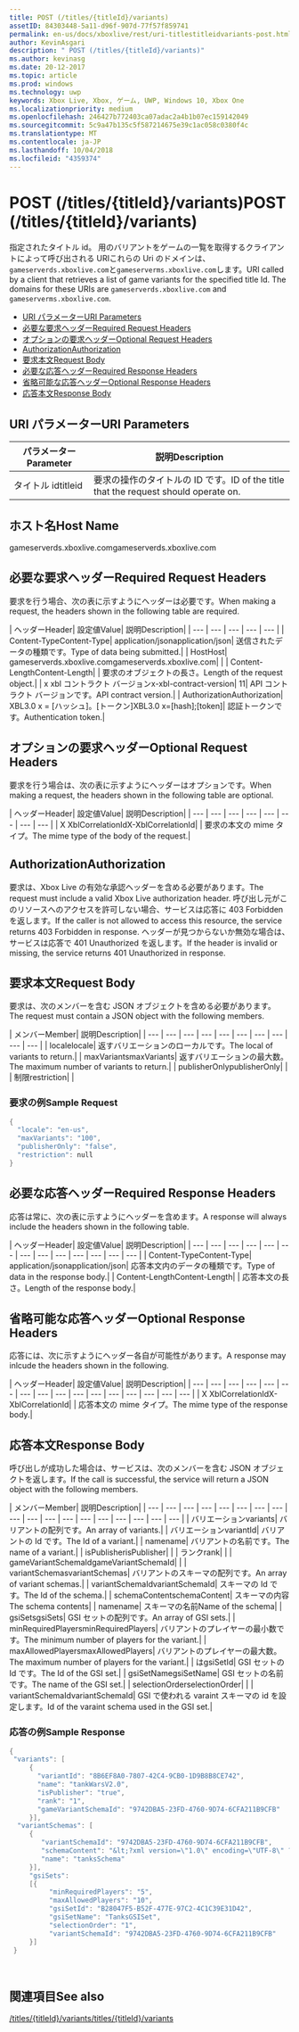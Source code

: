 ```yaml
---
title: POST (/titles/{titleId}/variants)
assetID: 84303448-5a11-d96f-907d-77f57f859741
permalink: en-us/docs/xboxlive/rest/uri-titlestitleidvariants-post.html
author: KevinAsgari
description: " POST (/titles/{titleId}/variants)"
ms.author: kevinasg
ms.date: 20-12-2017
ms.topic: article
ms.prod: windows
ms.technology: uwp
keywords: Xbox Live, Xbox, ゲーム, UWP, Windows 10, Xbox One
ms.localizationpriority: medium
ms.openlocfilehash: 246427b772403ca07adac2a4b1b07ec159142049
ms.sourcegitcommit: 5c9a47b135c5f587214675e39c1ac058c0380f4c
ms.translationtype: MT
ms.contentlocale: ja-JP
ms.lasthandoff: 10/04/2018
ms.locfileid: "4359374"
---
```

# <a name="post-titlestitleidvariants"></a><span data-ttu-id="0850d-104">POST (/titles/{titleId}/variants)</span><span class="sxs-lookup"><span data-stu-id="0850d-104">POST (/titles/{titleId}/variants)</span></span>
<span data-ttu-id="0850d-105">指定されたタイトル id。 用のバリアントをゲームの一覧を取得するクライアントによって呼び出される URIこれらの Uri のドメインは、`gameserverds.xboxlive.com`と`gameserverms.xboxlive.com`します。</span><span class="sxs-lookup"><span data-stu-id="0850d-105">URI called by a client that retrieves a list of game variants for the specified title Id. The domains for these URIs are `gameserverds.xboxlive.com` and `gameserverms.xboxlive.com`.</span></span>
 
  * [<span data-ttu-id="0850d-106">URI パラメーター</span><span class="sxs-lookup"><span data-stu-id="0850d-106">URI Parameters</span></span>](#ID4EZ)
  * [<span data-ttu-id="0850d-107">必要な要求ヘッダー</span><span class="sxs-lookup"><span data-stu-id="0850d-107">Required Request Headers</span></span>](#ID4EIB)
  * [<span data-ttu-id="0850d-108">オプションの要求ヘッダー</span><span class="sxs-lookup"><span data-stu-id="0850d-108">Optional Request Headers</span></span>](#ID4EED)
  * [<span data-ttu-id="0850d-109">Authorization</span><span class="sxs-lookup"><span data-stu-id="0850d-109">Authorization</span></span>](#ID4E3D)
  * [<span data-ttu-id="0850d-110">要求本文</span><span class="sxs-lookup"><span data-stu-id="0850d-110">Request Body</span></span>](#ID4EEE)
  * [<span data-ttu-id="0850d-111">必要な応答ヘッダー</span><span class="sxs-lookup"><span data-stu-id="0850d-111">Required Response Headers</span></span>](#ID4ELF)
  * [<span data-ttu-id="0850d-112">省略可能な応答ヘッダー</span><span class="sxs-lookup"><span data-stu-id="0850d-112">Optional Response Headers</span></span>](#ID4EMG)
  * [<span data-ttu-id="0850d-113">応答本文</span><span class="sxs-lookup"><span data-stu-id="0850d-113">Response Body</span></span>](#ID4EEH)
 
<a id="ID4EZ"></a>

 
## <a name="uri-parameters"></a><span data-ttu-id="0850d-114">URI パラメーター</span><span class="sxs-lookup"><span data-stu-id="0850d-114">URI Parameters</span></span>
 
| <span data-ttu-id="0850d-115">パラメーター</span><span class="sxs-lookup"><span data-stu-id="0850d-115">Parameter</span></span>| <span data-ttu-id="0850d-116">説明</span><span class="sxs-lookup"><span data-stu-id="0850d-116">Description</span></span>| 
| --- | --- | 
| <span data-ttu-id="0850d-117">タイトル id</span><span class="sxs-lookup"><span data-stu-id="0850d-117">titleid</span></span>| <span data-ttu-id="0850d-118">要求の操作のタイトルの ID です。</span><span class="sxs-lookup"><span data-stu-id="0850d-118">ID of the title that the request should operate on.</span></span>| 
  
<a id="ID5EG"></a>

 
## <a name="host-name"></a><span data-ttu-id="0850d-119">ホスト名</span><span class="sxs-lookup"><span data-stu-id="0850d-119">Host Name</span></span>

<span data-ttu-id="0850d-120">gameserverds.xboxlive.com</span><span class="sxs-lookup"><span data-stu-id="0850d-120">gameserverds.xboxlive.com</span></span>
 
<a id="ID4EIB"></a>

 
## <a name="required-request-headers"></a><span data-ttu-id="0850d-121">必要な要求ヘッダー</span><span class="sxs-lookup"><span data-stu-id="0850d-121">Required Request Headers</span></span>
 
<span data-ttu-id="0850d-122">要求を行う場合、次の表に示すようにヘッダーは必要です。</span><span class="sxs-lookup"><span data-stu-id="0850d-122">When making a request, the headers shown in the following table are required.</span></span>
 
| <span data-ttu-id="0850d-123">ヘッダー</span><span class="sxs-lookup"><span data-stu-id="0850d-123">Header</span></span>| <span data-ttu-id="0850d-124">設定値</span><span class="sxs-lookup"><span data-stu-id="0850d-124">Value</span></span>| <span data-ttu-id="0850d-125">説明</span><span class="sxs-lookup"><span data-stu-id="0850d-125">Description</span></span>| 
| --- | --- | --- | --- | --- | 
| <span data-ttu-id="0850d-126">Content-Type</span><span class="sxs-lookup"><span data-stu-id="0850d-126">Content-Type</span></span>| <span data-ttu-id="0850d-127">application/json</span><span class="sxs-lookup"><span data-stu-id="0850d-127">application/json</span></span>| <span data-ttu-id="0850d-128">送信されたデータの種類です。</span><span class="sxs-lookup"><span data-stu-id="0850d-128">Type of data being submitted.</span></span>| 
| <span data-ttu-id="0850d-129">Host</span><span class="sxs-lookup"><span data-stu-id="0850d-129">Host</span></span>| <span data-ttu-id="0850d-130">gameserverds.xboxlive.com</span><span class="sxs-lookup"><span data-stu-id="0850d-130">gameserverds.xboxlive.com</span></span>|  | 
| <span data-ttu-id="0850d-131">Content-Length</span><span class="sxs-lookup"><span data-stu-id="0850d-131">Content-Length</span></span>|  | <span data-ttu-id="0850d-132">要求のオブジェクトの長さ。</span><span class="sxs-lookup"><span data-stu-id="0850d-132">Length of the request object.</span></span>| 
| <span data-ttu-id="0850d-133">x xbl コントラクト バージョン</span><span class="sxs-lookup"><span data-stu-id="0850d-133">x-xbl-contract-version</span></span>| <span data-ttu-id="0850d-134">1</span><span class="sxs-lookup"><span data-stu-id="0850d-134">1</span></span>| <span data-ttu-id="0850d-135">API コントラクト バージョンです。</span><span class="sxs-lookup"><span data-stu-id="0850d-135">API contract version.</span></span>| 
| <span data-ttu-id="0850d-136">Authorization</span><span class="sxs-lookup"><span data-stu-id="0850d-136">Authorization</span></span>| <span data-ttu-id="0850d-137">XBL3.0 x = [ハッシュ]。[トークン]</span><span class="sxs-lookup"><span data-stu-id="0850d-137">XBL3.0 x=[hash];[token]</span></span>| <span data-ttu-id="0850d-138">認証トークンです。</span><span class="sxs-lookup"><span data-stu-id="0850d-138">Authentication token.</span></span>| 
  
<a id="ID4EED"></a>

 
## <a name="optional-request-headers"></a><span data-ttu-id="0850d-139">オプションの要求ヘッダー</span><span class="sxs-lookup"><span data-stu-id="0850d-139">Optional Request Headers</span></span>
 
<span data-ttu-id="0850d-140">要求を行う場合は、次の表に示すようにヘッダーはオプションです。</span><span class="sxs-lookup"><span data-stu-id="0850d-140">When making a request, the headers shown in the following table are optional.</span></span>
 
| <span data-ttu-id="0850d-141">ヘッダー</span><span class="sxs-lookup"><span data-stu-id="0850d-141">Header</span></span>| <span data-ttu-id="0850d-142">設定値</span><span class="sxs-lookup"><span data-stu-id="0850d-142">Value</span></span>| <span data-ttu-id="0850d-143">説明</span><span class="sxs-lookup"><span data-stu-id="0850d-143">Description</span></span>| 
| --- | --- | --- | --- | --- | --- | --- | --- | 
| <span data-ttu-id="0850d-144">X XblCorrelationId</span><span class="sxs-lookup"><span data-stu-id="0850d-144">X-XblCorrelationId</span></span>|  | <span data-ttu-id="0850d-145">要求の本文の mime タイプ。</span><span class="sxs-lookup"><span data-stu-id="0850d-145">The mime type of the body of the request.</span></span>| 
  
<a id="ID4E3D"></a>

 
## <a name="authorization"></a><span data-ttu-id="0850d-146">Authorization</span><span class="sxs-lookup"><span data-stu-id="0850d-146">Authorization</span></span>

<span data-ttu-id="0850d-147">要求は、Xbox Live の有効な承認ヘッダーを含める必要があります。</span><span class="sxs-lookup"><span data-stu-id="0850d-147">The request must include a valid Xbox Live authorization header.</span></span> <span data-ttu-id="0850d-148">呼び出し元がこのリソースへのアクセスを許可しない場合、サービスは応答に 403 Forbidden を返します。</span><span class="sxs-lookup"><span data-stu-id="0850d-148">If the caller is not allowed to access this resource, the service returns 403 Forbidden in response.</span></span> <span data-ttu-id="0850d-149">ヘッダーが見つからないか無効な場合は、サービスは応答で 401 Unauthorized を返します。</span><span class="sxs-lookup"><span data-stu-id="0850d-149">If the header is invalid or missing, the service returns 401 Unauthorized in response.</span></span>
 
<a id="ID4EEE"></a>

 
## <a name="request-body"></a><span data-ttu-id="0850d-150">要求本文</span><span class="sxs-lookup"><span data-stu-id="0850d-150">Request Body</span></span>
 
<span data-ttu-id="0850d-151">要求は、次のメンバーを含む JSON オブジェクトを含める必要があります。</span><span class="sxs-lookup"><span data-stu-id="0850d-151">The request must contain a JSON object with the following members.</span></span>
 
| <span data-ttu-id="0850d-152">メンバー</span><span class="sxs-lookup"><span data-stu-id="0850d-152">Member</span></span>| <span data-ttu-id="0850d-153">説明</span><span class="sxs-lookup"><span data-stu-id="0850d-153">Description</span></span>| 
| --- | --- | --- | --- | --- | --- | --- | --- | --- | --- | 
| <span data-ttu-id="0850d-154">locale</span><span class="sxs-lookup"><span data-stu-id="0850d-154">locale</span></span>| <span data-ttu-id="0850d-155">返すバリエーションのローカルです。</span><span class="sxs-lookup"><span data-stu-id="0850d-155">The local of variants to return.</span></span>| 
| <span data-ttu-id="0850d-156">maxVariants</span><span class="sxs-lookup"><span data-stu-id="0850d-156">maxVariants</span></span>| <span data-ttu-id="0850d-157">返すバリエーションの最大数。</span><span class="sxs-lookup"><span data-stu-id="0850d-157">The maximum number of variants to return.</span></span>| 
| <span data-ttu-id="0850d-158">publisherOnly</span><span class="sxs-lookup"><span data-stu-id="0850d-158">publisherOnly</span></span>|  | 
| <span data-ttu-id="0850d-159">制限</span><span class="sxs-lookup"><span data-stu-id="0850d-159">restriction</span></span>|  | 
 
<a id="ID4EDF"></a>

 
### <a name="sample-request"></a><span data-ttu-id="0850d-160">要求の例</span><span class="sxs-lookup"><span data-stu-id="0850d-160">Sample Request</span></span>
 

```cpp
{
  "locale": "en-us",
  "maxVariants": "100",
  "publisherOnly": "false",
  "restriction": null
}

```

   
<a id="ID4ELF"></a>

 
## <a name="required-response-headers"></a><span data-ttu-id="0850d-161">必要な応答ヘッダー</span><span class="sxs-lookup"><span data-stu-id="0850d-161">Required Response Headers</span></span>
 
<span data-ttu-id="0850d-162">応答は常に、次の表に示すようにヘッダーを含めます。</span><span class="sxs-lookup"><span data-stu-id="0850d-162">A response will always include the headers shown in the following table.</span></span>
 
| <span data-ttu-id="0850d-163">ヘッダー</span><span class="sxs-lookup"><span data-stu-id="0850d-163">Header</span></span>| <span data-ttu-id="0850d-164">設定値</span><span class="sxs-lookup"><span data-stu-id="0850d-164">Value</span></span>| <span data-ttu-id="0850d-165">説明</span><span class="sxs-lookup"><span data-stu-id="0850d-165">Description</span></span>| 
| --- | --- | --- | --- | --- | --- | --- | --- | --- | --- | --- | --- | --- | 
| <span data-ttu-id="0850d-166">Content-Type</span><span class="sxs-lookup"><span data-stu-id="0850d-166">Content-Type</span></span>| <span data-ttu-id="0850d-167">application/json</span><span class="sxs-lookup"><span data-stu-id="0850d-167">application/json</span></span>| <span data-ttu-id="0850d-168">応答本文内のデータの種類です。</span><span class="sxs-lookup"><span data-stu-id="0850d-168">Type of data in the response body.</span></span>| 
| <span data-ttu-id="0850d-169">Content-Length</span><span class="sxs-lookup"><span data-stu-id="0850d-169">Content-Length</span></span>|  | <span data-ttu-id="0850d-170">応答本文の長さ。</span><span class="sxs-lookup"><span data-stu-id="0850d-170">Length of the response body.</span></span>| 
  
<a id="ID4EMG"></a>

 
## <a name="optional-response-headers"></a><span data-ttu-id="0850d-171">省略可能な応答ヘッダー</span><span class="sxs-lookup"><span data-stu-id="0850d-171">Optional Response Headers</span></span>
 
<span data-ttu-id="0850d-172">応答には、次に示すようにヘッダー各自が可能性があります。</span><span class="sxs-lookup"><span data-stu-id="0850d-172">A response may inlcude the headers shown in the following.</span></span>
 
| <span data-ttu-id="0850d-173">ヘッダー</span><span class="sxs-lookup"><span data-stu-id="0850d-173">Header</span></span>| <span data-ttu-id="0850d-174">設定値</span><span class="sxs-lookup"><span data-stu-id="0850d-174">Value</span></span>| <span data-ttu-id="0850d-175">説明</span><span class="sxs-lookup"><span data-stu-id="0850d-175">Description</span></span>| 
| --- | --- | --- | --- | --- | --- | --- | --- | --- | --- | --- | --- | --- | --- | --- | --- | 
| <span data-ttu-id="0850d-176">X XblCorrelationId</span><span class="sxs-lookup"><span data-stu-id="0850d-176">X-XblCorrelationId</span></span>|  | <span data-ttu-id="0850d-177">応答本文の mime タイプ。</span><span class="sxs-lookup"><span data-stu-id="0850d-177">The mime type of the response body.</span></span>| 
  
<a id="ID4EEH"></a>

 
## <a name="response-body"></a><span data-ttu-id="0850d-178">応答本文</span><span class="sxs-lookup"><span data-stu-id="0850d-178">Response Body</span></span>
 
<span data-ttu-id="0850d-179">呼び出しが成功した場合は、サービスは、次のメンバーを含む JSON オブジェクトを返します。</span><span class="sxs-lookup"><span data-stu-id="0850d-179">If the call is successful, the service will return a JSON object with the following members.</span></span>
 
| <span data-ttu-id="0850d-180">メンバー</span><span class="sxs-lookup"><span data-stu-id="0850d-180">Member</span></span>| <span data-ttu-id="0850d-181">説明</span><span class="sxs-lookup"><span data-stu-id="0850d-181">Description</span></span>| 
| --- | --- | --- | --- | --- | --- | --- | --- | --- | --- | --- | --- | --- | --- | --- | --- | --- | --- | 
| <span data-ttu-id="0850d-182">バリエーション</span><span class="sxs-lookup"><span data-stu-id="0850d-182">variants</span></span>| <span data-ttu-id="0850d-183">バリアントの配列です。</span><span class="sxs-lookup"><span data-stu-id="0850d-183">An array of variants.</span></span>| 
| <span data-ttu-id="0850d-184">バリエーション</span><span class="sxs-lookup"><span data-stu-id="0850d-184">variantId</span></span>| <span data-ttu-id="0850d-185">バリアントの Id です。</span><span class="sxs-lookup"><span data-stu-id="0850d-185">The Id of a variant.</span></span>| 
| <span data-ttu-id="0850d-186">name</span><span class="sxs-lookup"><span data-stu-id="0850d-186">name</span></span>| <span data-ttu-id="0850d-187">バリアントの名前です。</span><span class="sxs-lookup"><span data-stu-id="0850d-187">The name of a variant.</span></span>| 
| <span data-ttu-id="0850d-188">isPublisher</span><span class="sxs-lookup"><span data-stu-id="0850d-188">isPublisher</span></span>|  | 
| <span data-ttu-id="0850d-189">ランク</span><span class="sxs-lookup"><span data-stu-id="0850d-189">rank</span></span>|  | 
| <span data-ttu-id="0850d-190">gameVariantSchemaId</span><span class="sxs-lookup"><span data-stu-id="0850d-190">gameVariantSchemaId</span></span>|  | 
| <span data-ttu-id="0850d-191">variantSchemas</span><span class="sxs-lookup"><span data-stu-id="0850d-191">variantSchemas</span></span>| <span data-ttu-id="0850d-192">バリアントのスキーマの配列です。</span><span class="sxs-lookup"><span data-stu-id="0850d-192">An array of variant schemas.</span></span>| 
| <span data-ttu-id="0850d-193">variantSchemaId</span><span class="sxs-lookup"><span data-stu-id="0850d-193">variantSchemaId</span></span>| <span data-ttu-id="0850d-194">スキーマの Id です。</span><span class="sxs-lookup"><span data-stu-id="0850d-194">The Id of the schema.</span></span>| 
| <span data-ttu-id="0850d-195">schemaContent</span><span class="sxs-lookup"><span data-stu-id="0850d-195">schemaContent</span></span>| <span data-ttu-id="0850d-196">スキーマの内容</span><span class="sxs-lookup"><span data-stu-id="0850d-196">The schema contents</span></span>| 
| <span data-ttu-id="0850d-197">name</span><span class="sxs-lookup"><span data-stu-id="0850d-197">name</span></span>| <span data-ttu-id="0850d-198">スキーマの名前</span><span class="sxs-lookup"><span data-stu-id="0850d-198">Name of the schema</span></span>| 
| <span data-ttu-id="0850d-199">gsiSets</span><span class="sxs-lookup"><span data-stu-id="0850d-199">gsiSets</span></span>| <span data-ttu-id="0850d-200">GSI セットの配列です。</span><span class="sxs-lookup"><span data-stu-id="0850d-200">An array of GSI sets.</span></span>| 
| <span data-ttu-id="0850d-201">minRequiredPlayers</span><span class="sxs-lookup"><span data-stu-id="0850d-201">minRequiredPlayers</span></span>| <span data-ttu-id="0850d-202">バリアントのプレイヤーの最小数です。</span><span class="sxs-lookup"><span data-stu-id="0850d-202">The minimum number of players for the variant.</span></span>| 
| <span data-ttu-id="0850d-203">maxAllowedPlayers</span><span class="sxs-lookup"><span data-stu-id="0850d-203">maxAllowedPlayers</span></span>| <span data-ttu-id="0850d-204">バリアントのプレイヤーの最大数。</span><span class="sxs-lookup"><span data-stu-id="0850d-204">The maximum number of players for the variant.</span></span>| 
| <span data-ttu-id="0850d-205">は</span><span class="sxs-lookup"><span data-stu-id="0850d-205">gsiSetId</span></span>| <span data-ttu-id="0850d-206">GSI セットの Id です。</span><span class="sxs-lookup"><span data-stu-id="0850d-206">The Id of the GSI set.</span></span>| 
| <span data-ttu-id="0850d-207">gsiSetName</span><span class="sxs-lookup"><span data-stu-id="0850d-207">gsiSetName</span></span>| <span data-ttu-id="0850d-208">GSI セットの名前です。</span><span class="sxs-lookup"><span data-stu-id="0850d-208">The name of the GSI set.</span></span>| 
| <span data-ttu-id="0850d-209">selectionOrder</span><span class="sxs-lookup"><span data-stu-id="0850d-209">selectionOrder</span></span>|  | 
| <span data-ttu-id="0850d-210">variantSchemaId</span><span class="sxs-lookup"><span data-stu-id="0850d-210">variantSchemaId</span></span>| <span data-ttu-id="0850d-211">GSI で使われる varaint スキーマの id を設定します。</span><span class="sxs-lookup"><span data-stu-id="0850d-211">Id of the varaint schema used in the GSI set.</span></span>| 
 
<a id="ID4EYBAC"></a>

 
### <a name="sample-response"></a><span data-ttu-id="0850d-212">応答の例</span><span class="sxs-lookup"><span data-stu-id="0850d-212">Sample Response</span></span>
 

```cpp
{
 "variants": [
     { 
       "variantId": "8B6EF8A0-7807-42C4-9CB0-1D9B8B8CE742", 
       "name": "tankWarsV2.0",
       "isPublisher": "true",
       "rank": "1",
       "gameVariantSchemaId": "9742DBA5-23FD-4760-9D74-6CFA211B9CFB"
     }],
  "variantSchemas": [
     {
        "variantSchemaId": "9742DBA5-23FD-4760-9D74-6CFA211B9CFB",
        "schemaContent": "&lt;?xml version=\"1.0\" encoding=\"UTF-8\" ?>&lt;xs:schema xmlns:xs=\"http://www.w3.org/2001/XMLSchema\">&lt;xs:element name=\"root\">&lt;/xs:element>&lt;/xs:schema>"
        "name": "tanksSchema"
     }],
     "gsiSets":
     [{ 
          "minRequiredPlayers": "5", 
          "maxAllowedPlayers": "10", 
          "gsiSetId": "B28047F5-B52F-477E-97C2-4C1C39E31D42",
          "gsiSetName": "TanksGSISet",
          "selectionOrder": "1",
          "variantSchemaId": "9742DBA5-23FD-4760-9D74-6CFA211B9CFB"
     }]
 }

  

```

   
<a id="ID4ERCAC"></a>

 
## <a name="see-also"></a><span data-ttu-id="0850d-213">関連項目</span><span class="sxs-lookup"><span data-stu-id="0850d-213">See also</span></span>
 [<span data-ttu-id="0850d-214">/titles/{titleId}/variants</span><span class="sxs-lookup"><span data-stu-id="0850d-214">/titles/{titleId}/variants</span></span>](uri-titlestitleidvariants.md)

  